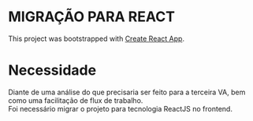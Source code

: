 # MIGRAÇÃO PARA REACT

This project was bootstrapped with [Create React App](https://github.com/facebook/create-react-app).

# Necessidade

Diante de uma análise do que precisaria ser feito para a terceira VA, bem como uma facilitação de flux de trabalho.\
Foi necessário migrar o projeto para tecnologia ReactJS no frontend.
